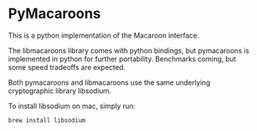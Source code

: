 # PyMacaroons

This is a python implementation of the Macaroon interface.

The libmacaroons library comes with python bindings, but pymacaroons is implemented in python for further portability. Benchmarks coming, but some speed tradeoffs are expected.

Both pymacaroons and libmacaroons use the same underlying cryptographic library libsodium.

To install libsodium on mac, simply run:

    brew install libsodium
